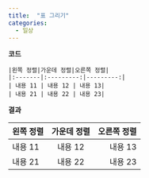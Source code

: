 ```yaml
---
title:  "표 그리기"
categories:
  - 일상
---
```

  **코드**

  ```
  |왼쪽 정렬|가운데 정렬|오른쪽 정렬|
  |:-------|:---------:|---------:|
  | 내용 11 | 내용 12 | 내용 13|
  | 내용 21 | 내용 22 | 내용 23|
  ```

  **결과**

  |왼쪽 정렬|가운데 정렬|오른쪽 정렬|
  |:-------|:---------:|---------:|
  | 내용 11 | 내용 12 | 내용 13|
  | 내용 21 | 내용 22 | 내용 23|
